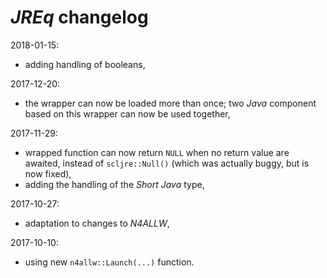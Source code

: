 # *JREq* changelog

2018-01-15:
- adding handling of booleans,

2017-12-20:
- the wrapper can now be loaded more than once; two *Java* component based on this wrapper can now be used together,

2017-11-29:
- wrapped function can now return `NULL` when no return value are awaited, instead of `scljre::Null()` (which was actually buggy, but is now fixed),
- adding the handling of the *Short* *Java* type,

2017-10-27:
- adaptation to changes to *N4ALLW*,

2017-10-10:
- using new `n4allw::Launch(...)` function.
